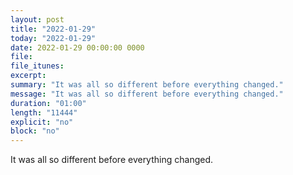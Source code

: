 ```yaml
---
layout: post
title: "2022-01-29"
today: "2022-01-29"
date: 2022-01-29 00:00:00 0000
file:
file_itunes:
excerpt:
summary: "It was all so different before everything changed."
message: "It was all so different before everything changed."
duration: "01:00"
length: "11444"
explicit: "no"
block: "no"
---
```

It was all so different before everything changed.

